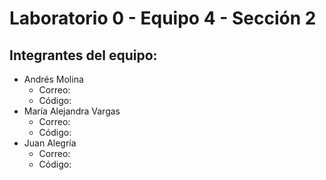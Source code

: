 # Laboratorio 0 - Equipo 4 - Sección 2

## Integrantes del equipo:

- Andrés Molina
  - Correo:
  - Código:
- María Alejandra Vargas
  - Correo:
  - Código:
- Juan Alegría
  - Correo:
  - Código:
